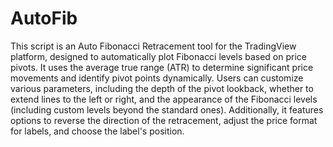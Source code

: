 # AutoFib

This script is an Auto Fibonacci Retracement tool for the TradingView platform, designed to automatically plot Fibonacci levels based on price pivots. It uses the average true range (ATR) to determine significant price movements and identify pivot points dynamically. Users can customize various parameters, including the depth of the pivot lookback, whether to extend lines to the left or right, and the appearance of the Fibonacci levels (including custom levels beyond the standard ones). Additionally, it features options to reverse the direction of the retracement, adjust the price format for labels, and choose the label's position. 



